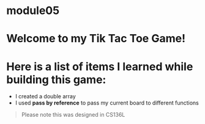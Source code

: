 # module05

# Welcome to my Tik Tac Toe Game!
# Here is a list of items I learned while building this game:
* I created a double array
* I used **pass by reference** to pass my current board to different functions

>Please note this was designed in CS136L
